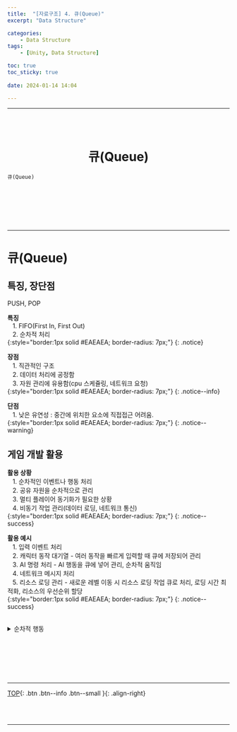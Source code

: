 ```yaml
---
title:  "[자료구조] 4. 큐(Queue)"
excerpt: "Data Structure"

categories:
    - Data Structure
tags:
    - [Unity, Data Structure]

toc: true
toc_sticky: true
 
date: 2024-01-14 14:04

---
```

- - -

<br><br>

<center><H1>  큐(Queue)  </H1></center>

`큐(Queue)`


<br><br><br><br><br>
- - - 

# 큐(Queue)

## 특징, 장단점
PUSH, POP  

**특징**  
&nbsp;&nbsp; 1. FIFO(First In, First Out)  
&nbsp;&nbsp; 2. 순차적 처리  
{:style="border:1px solid #EAEAEA; border-radius: 7px;"}
{: .notice}  

**장점**  
&nbsp;&nbsp; 1. 직관적인 구조  
&nbsp;&nbsp; 2. 데이터 처리에 공정함  
&nbsp;&nbsp; 3. 자원 관리에 유용함(cpu 스케쥴링, 네트워크 요청)  
{:style="border:1px solid #EAEAEA; border-radius: 7px;"}
{: .notice--info}  

**단점**  
&nbsp;&nbsp; 1. 낮은 유연성 : 중간에 위치한 요소에 직접접근 어려움.  
{:style="border:1px solid #EAEAEA; border-radius: 7px;"}
{: .notice--warning}  

## 게임 개발 활용

**활용 상황**  
&nbsp;&nbsp; 1. 순차적인 이벤트나 행동 처리  
&nbsp;&nbsp; 2. 공유 자원을 순차적으로 관리  
&nbsp;&nbsp; 3. 멀티 플레이어 동기화가 필요한 상황  
&nbsp;&nbsp; 4. 비동기 작업 관리(데이터 로딩, 네트워크 통신)  
{:style="border:1px solid #EAEAEA; border-radius: 7px;"}
{: .notice--success} 

**활용 예시**  
&nbsp;&nbsp; 1. 입력 이벤트 처리  
&nbsp;&nbsp; 2. 캐릭터 동작 대기열 - 여러 동작을 빠르게 입력할 때 큐에 저장되어 관리  
&nbsp;&nbsp; 3. AI 명령 처리 - AI 행동을 큐에 넣어 관리, 순차적 움직임  
&nbsp;&nbsp; 4. 네트워크 메시지 처리  
&nbsp;&nbsp; 5. 리소스 로딩 관리 - 새로운 레벨 이동 시 리소스 로딩 작업 큐로 처리, 로딩 시간 최적화, 리소스의 우선순위 할당  
{:style="border:1px solid #EAEAEA; border-radius: 7px;"}
{: .notice--success} 

<br>

<details>
<summary>순차적 행동</summary>

<div class="notice--primary" markdown="1"> 

```c# 
using System.Collections;
using System.Collections.Generic;
using UnityEngine;

public class ActionQueue : MonoBehaviour
{
    private Queue<string> actionQueue = new Queue<string>();

    void Update()
    {
        // 예를 들어, 플레이어가 특정 키를 누를 때마다 큐에 행동 추가
        if (Input.GetKeyDown(KeyCode.Space))
        {
            EnqueueAction("Jump");
        }

        // 큐에 행동이 있고, 일정 조건이 충족되면 행동 실행
        if (actionQueue.Count > 0)
        {
            PerformAction(actionQueue.Dequeue());
        }
    }

    void EnqueueAction(string action)
    {
        actionQueue.Enqueue(action);
    }

    void PerformAction(string action)
    {
        Debug.Log("Performing action: " + action);
    }
}

```
</div>
</details>

<br><br><br><br><br>
- - - 


[TOP](#){: .btn .btn--info .btn--small }{: .align-right}


<br><br>
- - -
